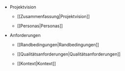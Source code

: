 + Projektvision
   * <p> [[Zusammenfassung|Projektvision]]
   * <p> [[Personas|Personas]]
+ Anforderungen
   * <p> [[Randbedingungen|Randbedingungen]]
   * <p> [[Qualitätsanforderungen|Qualitätsanforderungen]]
   * <p> [[Kontext|Kontext]]